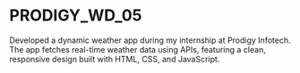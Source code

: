 # PRODIGY_WD_05
Developed a dynamic weather app during my internship at Prodigy Infotech. The app fetches real-time weather data using APIs, featuring a clean, responsive design built with HTML, CSS, and JavaScript.
